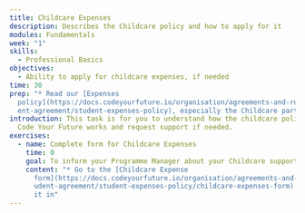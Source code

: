 ```yaml
---
title: Childcare Expenses
description: Describes the Childcare policy and how to apply for it
modules: Fundamentals
week: "1"
skills:
  - Professional Basics
objectives:
  - Ability to apply for childcare expenses, if needed
time: 30
prep: "* R﻿ead our [Expenses
  policy](https://docs.codeyourfuture.io/organisation/agreements-and-rules/stud\
  ent-agreement/student-expenses-policy), especially the Childcare part"
introduction: T﻿his task is for you to understand how the childcare policy at
  Code Your Future works and request support if needed.
exercises:
  - name: Complete form for Childcare Expenses
    time: 0
    goal: To inform your Programme Manager about your Childcare support need
    content: "* G﻿o to the [Childcare Expense
      form](https://docs.codeyourfuture.io/organisation/agreements-and-rules/st\
      udent-agreement/student-expenses-policy/childcare-expenses-form) and fill
      it in"
---
```

